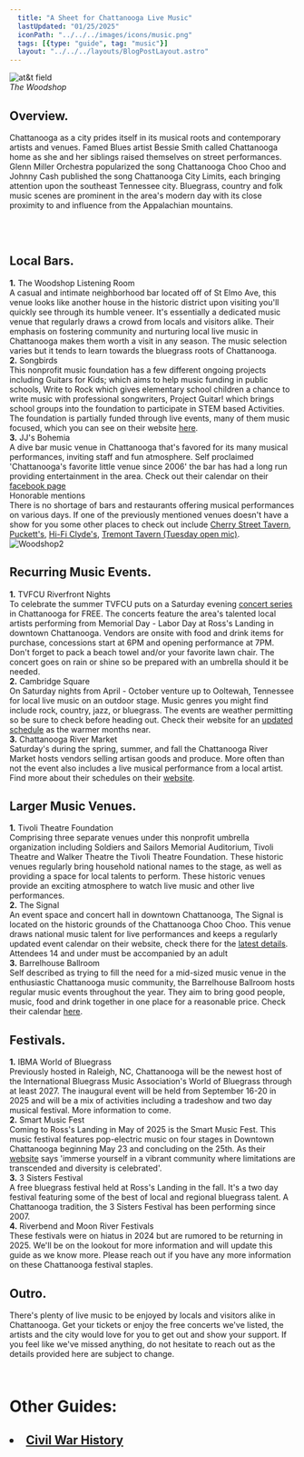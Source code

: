 ```yaml
---
  title: "A Sheet for Chattanooga Live Music"
  lastUpdated: "01/25/2025"
  iconPath: "../../../images/icons/music.png"
  tags: [{type: "guide", tag: "music"}]
  layout: "../../../layouts/BlogPostLayout.astro"
---
```

<style>
  @media (min-width: 768px) {
    .responsive-box {
      width: 28em !important;
      height: 28em !important;
    }
  }
</style>

<div>
  <div class="pb-2 text-2xl">
    <div class="flex flex-col justify-center items-center mb-16 mt-16">
      <img src="/images/chattanooga_guides/live-music/woodshop1.jpg" class="lg:w-6/12 pb-1" alt="at&t field">
      <div class="text-center">
        <em>The Woodshop</em>
      </div>
    </div>
  <section class="text-2xl">
    <div class="pb-3">
      <h2 class="text-5xl">Overview<span class="color-pink ml-1"><b>.</b></span></h2>
    </div>
    <p>
      Chattanooga as a city prides itself in its musical roots and contemporary artists and venues. Famed Blues artist Bessie Smith called Chattanooga home as she and her siblings raised themselves on street performances. Glenn Miller Orchestra popularized the song Chattanooga Choo Choo and Johnny Cash published the song Chattanooga City Limits, each bringing attention upon the southeast Tennessee city. Bluegrass, country and folk music scenes are prominent in the area's modern day with its close proximity to and influence from the Appalachian mountains.
    </p>
    <br><br>
  </section>

  <section class="text-2xl">
    <div class="pb-5">
      <h2 class="text-4xl">Local Bars<span class="color-pink ml-1"><b>.</b></span></h2>
    </div>
    <div class="pb-3">
      <div class="pb-10">
        <div class="text-3xl pb-2"><span class="color-pink mr-2"><b>1.</b></span>
          The Woodshop Listening Room
        </div>
        <div>
          A casual and intimate neighborhood bar located off of St Elmo Ave, this venue looks like another house in the historic district upon visiting you'll quickly see through its humble veneer. It's essentially a dedicated music venue that regularly draws a crowd from locals and visitors alike. Their emphasis on fostering community and nurturing local live music in Chattanooga makes them worth a visit in any season. The music selection varies but it tends to learn towards the bluegrass roots of Chattanooga.  
        </div>
      </div>
      <div class="pb-10">
        <div class="text-3xl pb-2"><span class="color-pink mr-2"><b>2.</b></span>
          Songbirds
        </div>
        <div>
          This nonprofit music foundation has a few different ongoing projects including Guitars for Kids; which aims to help music funding in public schools, Write to Rock which gives elementary school children a chance to write music with professional songwriters, Project Guitar! which brings school groups into the foundation to participate in STEM based Activities. The foundation is partially funded through live events, many of them music focused, which you can see on their website <a href="https://songbirdsfoundation.org/event-calendar" target="_blank">here</a>.
        </div>
      </div>
      <div class="pb-10">
        <div class="text-3xl pb-2"><span class="color-pink mr-2"><b>3.</b></span>
          JJ's Bohemia
        </div>
        <div>
          A dive bar music venue in Chattanooga that's favored for its many musical performances, inviting staff and fun atmosphere. Self proclaimed 'Chattanooga's favorite little venue since 2006' the bar has had a long run providing entertainment in the area. Check out their calendar on their <a href="https://www.facebook.com/jjs.bohemia/" target="_blank">facebook page</a>
        </div>
      </div>
      <div class="pb-10">
        <div class="text-3xl pb-2 pb-2">
          Honorable mentions
        </div>
        <div>
          There is no shortage of bars and restaurants offering musical performances on various days. If one of the previously mentioned venues doesn't have a show for you some other places to check out include <a href="https://linktr.ee/Cherrystreettavern" target="_blank">Cherry Street Tavern</a>, <a href="https://www.puckettsrestaurant.com/music#chattanoogamusic" target="_blank">Puckett's</a>, <a href="https://www.hificlydeschattanooga.com/live-music" target="_blank">Hi-Fi Clyde's</a>, <a href="https://www.tremonttavern.com/social-calendar-events" target="_blank">Tremont Tavern (Tuesday open mic)</a>.
        </div>
      </div>
    </div>
  </section>

  <div class="flex flex-col justify-center items-center mb-16 mt-16">
    <img src="/images/chattanooga_guides/live-music/woodshop2.jpg" class="lg:w-6/12 pb-1" alt="Woodshop2">
  </div>

  <section class="text-2xl">
    <div class="pb-5">
      <h2 class="text-4xl">Recurring Music Events<span class="color-pink ml-1"><b>.</b></span></h2>
    </div>
    <div class="pb-3">
      <div class="pb-10">
        <div class="text-3xl pb-2"><span class="color-pink mr-2"><b>1.</b></span>
          TVFCU Riverfront Nights
        </div>
        <div>
          To celebrate the summer TVFCU puts on a Saturday evening <a href="https://www.riverfrontnights.com/" target="_blank">concert series</a> in Chattanooga for FREE. The concerts feature the area's talented local artists performing from Memorial Day - Labor Day at Ross's Landing in downtown Chattanooga. Vendors are onsite with food and drink items for purchase, concessions start at 6PM and opening performance at 7PM. Don't forget to pack a beach towel and/or your favorite lawn chair. The concert goes on rain or shine so be prepared with an umbrella should it be needed.
        </div>
      </div>
      <div class="pb-10">
        <div class="text-3xl pb-2"><span class="color-pink mr-2"><b>2.</b></span>
          Cambridge Square
        </div>
        <div>
          On Saturday nights from April - October venture up to Ooltewah, Tennessee for local live music on an outdoor stage. Music genres you might find include rock, country, jazz, or bluegrass. The events are weather permitting so be sure to check before heading out. Check their website for an <a href="https://www.cambridgesquaretn.com/music-1" target="_blank">updated schedule</a> as the warmer months near.
        </div>
      </div>
      <div class="pb-10">
        <div class="text-3xl pb-2"><span class="color-pink mr-2"><b>3.</b></span>
          Chattanooga River Market
        </div>
        <div>
          Saturday's during the spring, summer, and fall the Chattanooga River Market hosts vendors selling artisan goods and produce. More often than not the event also includes a live musical performance from a local artist. Find more about their schedules on their <a href="https://chattanoogamarket.com/" target="_blank">website</a>.
        </div>
      </div>
    </div>
  </section>

  <section class="text-2xl">
    <div class="pb-5">
      <h2 class="text-5xl">Larger Music Venues<span class="color-pink ml-1"><b>.</b></span></h2>
    </div>
    <div class="pb-3">        
      <div class="pb-10">
        <div class="text-3xl pb-2"><span class="color-pink mr-2"><b>1.</b></span>
          Tivoli Theatre Foundation
        </div>
        <div>
          Comprising three separate venues under this nonprofit umbrella organization including Soldiers and Sailors Memorial Auditorium, Tivoli Theatre and Walker Theatre the Tivoli Theatre Foundation. These historic venues regularly bring household national names to the stage, as well as providing a space for local talents to perform. These historic venues provide an exciting atmosphere to watch live music and other live performances.
        </div>
      </div>
      <div class="pb-10">
        <div class="text-3xl pb-2"><span class="color-pink mr-2"><b>2.</b></span>
          The Signal
        </div>
        <div>
          An event space and concert hall in downtown Chattanooga, The Signal is located on the historic grounds of the Chattanooga Choo Choo. This venue draws national music talent for live performances and keeps a regularly updated event calendar on their website, check there for the <a href="https://www.thesignaltn.com/tickets" target="_blank">latest details</a>. Attendees 14 and under must be accompanied by an adult
        </div>
      </div>
      <div class="pb-10">
        <div class="text-3xl pb-2"><span class="color-pink mr-2"><b>3.</b></span>
          Barrelhouse Ballroom
        </div>
        <div>
          Self described as trying to fill the need for a mid-sized music venue in the enthusiastic Chattanooga music community, the Barrelhouse Ballroom hosts regular music events throughout the year. They aim to bring good people, music, food and drink together in one place for a reasonable price. Check their calendar <a href="https://www.barrelhouseballroom.com/" target="_blank">here</a>.
        </div>
      </div>
    </div>
  </section>

  <!-- <div class="flex flex-col justify-center items-center mb-16 mt-16">
    <img src="/images/chattanooga_guides/sports/mckenzie_arena.jpg" class="lg:w-6/12 pb-1" alt="mckenzie arena">
    <div class="text-center">
      <em>McKenzie Arena</em>
    </div>
  </div> -->

  <section class="text-2xl">
    <div class="pb-5">
      <h2 class="text-4xl">Festivals<span class="color-pink ml-1"><b>.</b></span></h2>
    </div>
    <div class="pb-3">
      <div class="pb-5">
        <div class="text-3xl pb-2"><span class="color-pink mr-2"><b>1.</b></span>
          IBMA World of Bluegrass
        </div>
        <div class="pb-5">
          Previously hosted in Raleigh, NC, Chattanooga will be the newest host of the International Bluegrass Music Association's World of Bluegrass through at least 2027. The inaugural event will be held from September 16-20 in 2025 and will be a mix of activities including a tradeshow and two day musical festival. More information to come.
        </div>
      </div>
      <div class="pb-5">
        <div class="text-3xl pb-2"><span class="color-pink mr-2"><b>2.</b></span>
          Smart Music Fest
        </div>
        <div class="pb-5">
          Coming to Ross's Landing in May of 2025 is the Smart Music Fest. This music festival features pop-electric music on four stages in Downtown Chattanooga beginning May 23 and concluding on the 25th. As their <a href="https://smartmusicfest.com/" target="_blank">website</a> says 'immerse yourself in a vibrant community where limitations are transcended and diversity is celebrated'.
        </div>
      </div>
      <div class="pb-5">
        <div class="text-3xl pb-2"><span class="color-pink mr-2"><b>3.</b></span>
          3 Sisters Festival
        </div>
        <div class="pb-5">
          A free bluegrass festival held at Ross's Landing in the fall. It's a two day festival featuring some of the best of local and regional bluegrass talent. A Chattanooga tradition, the 3 Sisters Festival has been performing since 2007.
        </div>
      </div>
      <div class="pb-5">
        <div class="text-3xl pb-2"><span class="color-pink mr-2"><b>4.</b></span>
          Riverbend and Moon River Festivals
        </div>
        <div class="pb-5">
          These festivals were on hiatus in 2024 but are rumored to be returning in 2025. We'll be on the lookout for more information and will update this guide as we know more. Please reach out if you have any more information on these Chattanooga festival staples.
        </div>
      </div>
    </div>
  </section>


  <section class="text-2xl">
    <div class="pb-5">
      <h2 class="text-4xl">Outro<span class="color-pink ml-1"><b>.</b></span></h2>
    </div>
    <div class="pb-3">
      <div class="pb-5">
        <div>
          There's plenty of live music to be enjoyed by locals and visitors alike in Chattanooga. Get your tickets or enjoy the free concerts we've listed, the artists and the city would love for you to get out and show your support. If you feel like we've missed anything, do not hesitate to reach out as the details provided here are subject to change.
        </div>
      </div>
    </div>
  </section>

  <h1 style="padding-bottom: 0 !important; padding-top: 1em;">Other Guides:</h1>
  <div>
    <h2 style="padding-bottom: 0 !important;">
      <li><a href="/chattanooga/guides/civil-war-history" target="_blank">Civil War History</a></li> 
    </h2>
  </div>
</div>